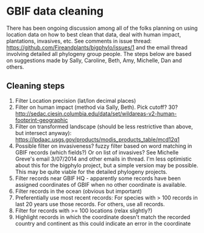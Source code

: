 GBIF data cleaning
==================

There has been ongoing discussion among all of the folks planning on using location data on how to best clean that data, deal with human impact, plantations, invasives, etc.
See comments in issue thread: https://github.com/Fireandplants/bigphylo/issues/1 and the email thread involving detailed all phylogeny group people.  The steps below are based on suggestions made by Sally, Caroline, Beth, Amy, Michelle, Dan and others.

Cleaning steps
--------------
1. Filter Location precision (lat/lon decimal places)
2. Filter on human impact  (method via Sally, Beth). Pick cutoff? 30?  http://sedac.ciesin.columbia.edu/data/set/wildareas-v2-human-footprint-geographic
3. Filter on transformed landscape (should be less restrictive than above, but intersect anyway): https://lpdaac.usgs.gov/products/modis_products_table/mcd12q1
4. Possible filter on invasiveness? fuzzy filter based on word matching in GBIF records (which fields?) Or on list of invasives?
   See Michelle Greve's email 3/07/2014 and other emails in thread. I'm less optimistic about this for the bigphylo project, but a simple version may be possible.  This may be quite viable for the detailed phylogeny projects.
5. Filter records near GBIF HQ - apparently some records have been assigned coordinates of GBIF when no other coordinate is available. 
6. Filter records in the ocean (obvious but important)
7. Preferentially use most recent records: For species with > 100 records in last 20 years use those records. For others, use all records.
8. Filter for records with >= 100 locations (relax slightly?)
9. Highlight records in which the coordinate doesn't match the recorded country and continent as this could indicate an error in the coordinate
